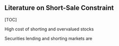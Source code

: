 ## Literature on Short-Sale Constraint

[TOC]

High cost of shorting and overvalued stocks

Securities lending and shorting markets are 

